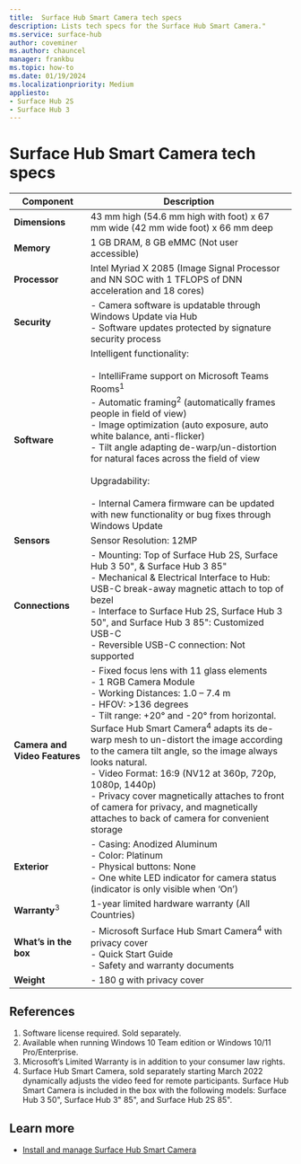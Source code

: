 ```yaml
---
title:  Surface Hub Smart Camera tech specs
description: Lists tech specs for the Surface Hub Smart Camera."
ms.service: surface-hub
author: coveminer
ms.author: chauncel
manager: frankbu
ms.topic: how-to
ms.date: 01/19/2024
ms.localizationpriority: Medium
appliesto:
- Surface Hub 2S
- Surface Hub 3
---
```


# Surface Hub Smart Camera tech specs

| Component                     | Description                                                                                                                                                                                                                                                                                                                                                                                                                                                                                                                                                                                                            |
| ----------------------------- | ---------------------------------------------------------------------------------------------------------------------------------------------------------------------------------------------------------------------------------------------------------------------------------------------------------------------------------------------------------------------------------------------------------------------------------------------------------------------------------------------------------------------------------------------------------------------------------------------------------------------- |
| **Dimensions**                | 43 mm high (54.6 mm high with foot) x 67 mm wide (42 mm wide foot) x 66 mm deep                                                                                                                                                                                                                                                                                                                                                                                                                                                                                                                                          |
| **Memory**                    | 1 GB DRAM, 8 GB eMMC (Not user accessible)                                                                                                                                                                                                                                                                                                                                                                                                                                                                                                                                                                             |
| **Processor**                 | Intel Myriad X 2085 (Image Signal Processor and NN SOC with 1 TFLOPS of DNN acceleration and 18 cores)                                                                                                                                                                                                                                                                                                                                                                                                                                                                                                                 |
| **Security**                  | - Camera software is updatable through Windows Update via Hub <br>- Software updates protected by signature security process                                                                                                                                                                                                                                                                                                                                                                                                                                                                                           |
| **Software**                  | Intelligent functionality: <br><br>- IntelliFrame support on Microsoft Teams Rooms<sup>1</sup> <br>- Automatic framing<sup>2</sup> (automatically frames people in field of view) <br>- Image optimization (auto exposure, auto white balance, anti-flicker) <br>- Tilt angle adapting de-warp/un-distortion for natural faces across the field of view <br><br>Upgradability: <br><br>- Internal Camera firmware can be updated with new functionality or bug fixes through Windows Update                                                                                                 |
| **Sensors**                   | Sensor Resolution: 12MP                                                                                                                                                                                                                                                                                                                                                                                                                                                                                                                                                                                                |
| **Connections**               | - Mounting: Top of Surface Hub 2S, Surface Hub 3 50", & Surface Hub 3 85" <br>- Mechanical & Electrical Interface to Hub: USB-C break-away magnetic attach to top of bezel <br>- Interface to Surface Hub 2S, Surface Hub 3 50", and Surface Hub 3 85": Customized USB-C <br>- Reversible USB-C connection: Not supported                                                                                                                                                                                                                                                                                                                                     |
| **Camera and Video Features** | - Fixed focus lens with 11 glass elements <br>- 1 RGB Camera Module <br>- Working Distances: 1.0 – 7.4 m <br>- HFOV: >136 degrees <br>- Tilt range: +20° and -20° from horizontal. Surface Hub Smart Camera<sup>4</sup> adapts its de-warp mesh to un-distort the image according to the camera tilt angle, so the image always looks natural. <br>- Video Format: 16:9 (NV12 at 360p, 720p, 1080p, 1440p) <br>- Privacy cover magnetically attaches to front of camera for privacy, and magnetically attaches to back of camera for convenient storage                                                                        |
| **Exterior**                  | - Casing: Anodized Aluminum <br>- Color: Platinum <br>- Physical buttons: None <br>- One white LED indicator for camera status (indicator is only visible when ‘On’)                                                                                                                                                                                                                                                                                                                                                                                                                                                   |
| **Warranty**<sup>3</sup>      | 1-year limited hardware warranty (All Countries)                                                                                                                                                                                                                                                                                                                                                                                                                                                                                                                                                                       |
| **What’s in the box**         | - Microsoft Surface Hub Smart Camera<sup>4</sup> with privacy cover <br>- Quick Start Guide <br>- Safety and warranty documents                                                                                                                                                                                                                                                                                                                                                                                                                                                                                                   |
| **Weight**                    | - 180 g with privacy cover                                                                                                                                                                                                                                                                                                                                                                                                                                                                                                                                                                                              |

## References

1. Software license required. Sold separately. 
2. Available when running Windows 10 Team edition or Windows 10/11 Pro/Enterprise.
3. Microsoft’s Limited Warranty is in addition to your consumer law rights.
4. Surface Hub Smart Camera, sold separately starting March 2022 dynamically adjusts the video feed for remote participants. Surface Hub Smart Camera is included in the box with the following models: Surface Hub 3 50", Surface Hub 3" 85", and Surface Hub 2S 85". 


## Learn more

- [Install and manage Surface Hub Smart Camera](surface-hub-smart-camera.md)